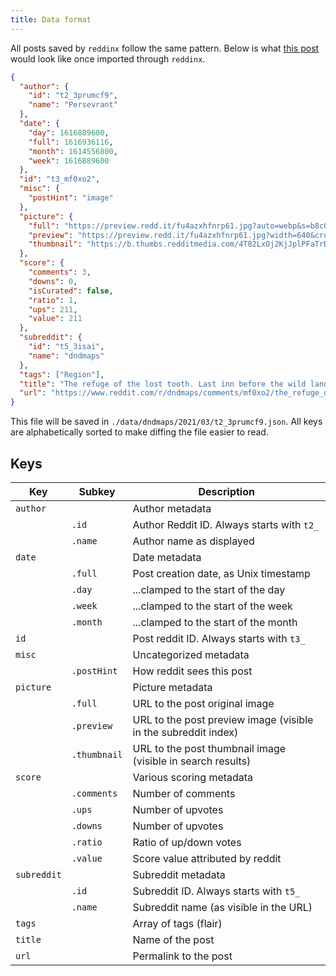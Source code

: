 ```yaml
---
title: Data format
---
```


All posts saved by `reddinx` follow the same pattern. Below is what [this
post][1]
would look like once imported through `reddinx`.

```json
{
  "author": {
    "id": "t2_3prumcf9",
    "name": "Persevrant"
  },
  "date": {
    "day": 1616889600,
    "full": 1616936116,
    "month": 1614556800,
    "week": 1616889600
  },
  "id": "t3_mf0xo2",
  "misc": {
    "postHint": "image"
  },
  "picture": {
    "full": "https://preview.redd.it/fu4azxhfnrp61.jpg?auto=webp&s=b8c020cd53528216e081ba52170f009101706862",
    "preview": "https://preview.redd.it/fu4azxhfnrp61.jpg?width=640&crop=smart&auto=webp&s=b48bc9ccfbb7ba5b4f481f77c273f5513c620d9d",
    "thumbnail": "https://b.thumbs.redditmedia.com/4T82LxOj2KjJplPFaTrDQbiPQH7kkpns0yc0qL88bGk.jpg"
  },
  "score": {
    "comments": 3,
    "downs": 0,
    "isCurated": false,
    "ratio": 1,
    "ups": 211,
    "value": 211
  },
  "subreddit": {
    "id": "t5_3isai",
    "name": "dndmaps"
  },
  "tags": ["Region"],
  "title": "The refuge of the lost tooth. Last inn before the wild lands.",
  "url": "https://www.reddit.com/r/dndmaps/comments/mf0xo2/the_refuge_of_the_lost_tooth_last_inn_before_the/"
}
```

This file will be saved in `./data/dndmaps/2021/03/t2_3prumcf9.json`. All keys
are alphabetically sorted to make diffing the file easier to read.

## Keys

| Key         | Subkey       | Description                                                    |
| ----------- | ------------ | -------------------------------------------------------------- |
| `author`    |              | Author metadata                                                |
|             | `.id`        | Author Reddit ID. Always starts with `t2_`                     |
|             | `.name`      | Author name as displayed                                       |
| `date`      |              | Date metadata                                                  |
|             | `.full`      | Post creation date, as Unix timestamp                          |
|             | `.day`       | ...clamped to the start of the day                             |
|             | `.week`      | ...clamped to the start of the week                            |
|             | `.month`     | ...clamped to the start of the month                           |
| `id`        |              | Post reddit ID. Always starts with `t3_`                       |
| `misc`      |              | Uncategorized metadata                                         |
|             | `.postHint`  | How reddit sees this post                                      |
| `picture`   |              | Picture metadata                                               |
|             | `.full`      | URL to the post original image                                 |
|             | `.preview`   | URL to the post preview image (visible in the subreddit index) |
|             | `.thumbnail` | URL to the post thumbnail image (visible in search results)    |
| `score`     |              | Various scoring metadata                                       |
|             | `.comments`  | Number of comments                                             |
|             | `.ups`       | Number of upvotes                                              |
|             | `.downs`     | Number of upvotes                                              |
|             | `.ratio`     | Ratio of up/down votes                                         |
|             | `.value`     | Score value attributed by reddit                               |
| `subreddit` |              | Subreddit metadata                                             |
|             | `.id`        | Subreddit ID. Always starts with `t5_`                         |
|             | `.name`      | Subreddit name (as visible in the URL)                         |
| `tags`      |              | Array of tags (flair)                                          |
| `title`     |              | Name of the post                                               |
| `url`       |              | Permalink to the post                                          |

[1]: https://www.reddit.com/r/dndmaps/comments/mf0xo2/the_refuge_of_the_lost_tooth_last_inn_before_the/
